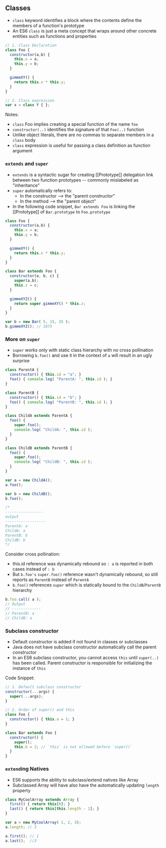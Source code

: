 ## Classes
- `class` keyword identifies a block where the contents define the members of a function's prototype
- An ES6 `class` is just a meta concept that wraps around other concrete entities such as functions and properties

```js
// 1. Class Declaration
class Foo {
  constructor(a,b) {
    this.x = a;
    this.y = b;
  }

  gimmeXY() {
    return this.x * this.y;
  }
}

// 2. Class expression
var x = class Y { };
```

Notes:
- `class` Foo implies creating a special function of the name `foo`
- `constructor(..)` identifies the signature of that `Foo(..)` function
- Unlike object literals, there are no commas to separate members in a `class` body
- `class` expression is useful for passing a class definition as function argument

### `extends` and `super`
- `extends` is a syntactic sugar for creating [[Prototype]] delegation link between two function prototypes -- commonly mislabeled as "inheritance"
- `super` automatically refers to:
  - In the constructor --> the "parent constructor"
  - In the method --> the "parent object"
- In the following code snippet, `Bar extends Foo` is linking the [[Prototype]] of `Bar.prototype` to `Foo.prototype`

```js
class Foo {
  constructor(a,b) {
    this.x = a;
    this.y = b;
  }

  gimmeXY() {
    return this.x * this.y;
  }
}

class Bar extends Foo {
  constructor(a, b, c) {
    super(a,b);
    this.z = c;
  }

  gimmeXYZ() {
    return super.gimmeXY() * this.z;
  }
}

var b = new Bar( 5, 15, 25 );
b.gimmeXYZ(); // 1875
```

### More on `super`
- `super` works only with static class hierarchy with no cross pollination
- Borrowing `b.foo()` and use it in the context of `a` will result in an ugly surprise

```js
class ParentA {
  constructor() { this.id = "a"; }
  foo() { console.log( "ParentA: ", this.id ); }
}

class ParentB {
  constructor() { this.id = "b"; }
  foo() { console.log( "ParentB: ", this.id ); }
}

class ChildA extends ParentA {
  foo() {
    super.foo();
    console.log( "ChildA: ", this.id );
  }
}

class ChildB extends ParentB {
  foo() {
    super.foo();
    console.log( "ChildB: ", this.id );
  }
}

var a = new ChildA();
a.foo();

var b = new ChildB();
b.foo();

/*
-----------------
output
------------------
ParentA: a
ChildA: a
ParentB: b
ChildB: b
*/
```

Consider cross pollination:
- this.id reference was dynamically rebound so `: a` is reported in both cases instead of `: b`
- But `b.foo's` `super.foo()` reference wasn't dynamically rebound, so still reports as `ParentB` instead of `ParentA`
- `b.foo()` references `super` which is statically bound to the `ChildB`/`ParentB` hierarchy
```js
b.foo.call( a );
// Output
// -------------
// ParentB: a
// ChildB: a
```

### Subclass constructor
- Default constructor is added if not found in classes or subclasses
- Java does not have subclass constructor automatically call the parent constructor
- In an ES6 subclass constructor, you cannot access `this` until `super(..)` has been called. Parent constructor is responsible for initializing the instance of `this`

Code Snippet:
```js
// 1. Default subclass constructor
constructor(...args) {
  super(...args);
}

// 2. Order of super() and this
class Foo {
  constructor() { this.a = 1; }
}

class Bar extends Foo {
  constructor() {
    super();
    this.b = 2; // `this` is not allowed before `super()`
  }
}
```

### `extend`ing Natives
- ES6 supports the ability to subclass/extend natives like Array
- Subclassed Array will have also have the automatically updating `length` property

```js
class MyCoolArray extends Array {
  first() { return this[0]; }
  last() { return this[this.length - 1]; }
}

var a = new MyCoolArray( 1, 2, 3);
a.length; // 3

a.first(); // 1
a.last();  //3
```

